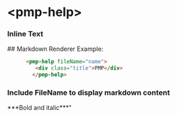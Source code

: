  <h1>&lt;pmp-help&gt;</h1>
   <h3>Inline Text</h3>
##   Markdown Renderer
     Example:

```html
      <pmp-help fileName="name">
         <div class="title">PMP</div>
        </pmp-help>
```


  <h3>Include FileName to display markdown content</h3>
***Bold and italic***"
